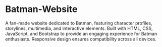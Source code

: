 # Batman-Website
A fan-made website dedicated to Batman, featuring character profiles, storylines, multimedia, and interactive elements. Built with HTML, CSS, JavaScript, and Bootstrap to provide an engaging experience for Batman enthusiasts. Responsive design ensures compatibility across all devices.
